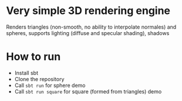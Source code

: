 # Very simple 3D rendering engine

Renders triangles (non-smooth, no ability to interpolate normales) and spheres, supports lighting (diffuse and specular shading), shadows

# How to run

* Install sbt
* Clone the repository
* Call `sbt run` for sphere demo
* Call `sbt run square` for square (formed from triangles) demo
